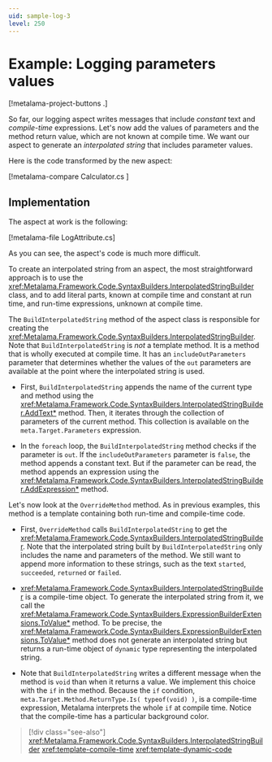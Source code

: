 ```yaml
---
uid: sample-log-3
level: 250
---
```


# Example: Logging parameters values

[!metalama-project-buttons .]

So far, our logging aspect writes messages that include _constant_ text and _compile-time_ expressions. Let's now add the values of parameters and the method return value, which are not known at compile time. We want our aspect to generate an _interpolated string_ that includes parameter values.

Here is the code transformed by the new aspect:

[!metalama-compare Calculator.cs ]

## Implementation

The aspect at work is the following:

[!metalama-file LogAttribute.cs]

As you can see, the aspect's code is much more difficult.

To create an interpolated string from an aspect, the most straightforward approach is to use the <xref:Metalama.Framework.Code.SyntaxBuilders.InterpolatedStringBuilder> class, and to add literal parts, known at compile time and constant at run time, and run-time expressions, unknown at compile time.

The `BuildInterpolatedString` method of the aspect class is responsible for creating the <xref:Metalama.Framework.Code.SyntaxBuilders.InterpolatedStringBuilder>. Note that `BuildInterpolatedString` is _not_ a template method. It is a method that is wholly executed at compile time. It has an `includeOutParameters` parameter that determines whether the values of the `out` parameters are available at the point where the interpolated string is used.

* First, `BuildInterpolatedString` appends the name of the current type and method using the <xref:Metalama.Framework.Code.SyntaxBuilders.InterpolatedStringBuilder.AddText*> method. Then, it iterates through the collection of parameters of the current method. This collection is available on the `meta.Target.Parameters` expression. 

* In the `foreach` loop, the `BuildInterpolatedString` method checks if the parameter is `out`. If the `includeOutParameters` parameter is `false`, the method appends a constant text. But if the parameter can be read, the method appends an expression using the <xref:Metalama.Framework.Code.SyntaxBuilders.InterpolatedStringBuilder.AddExpression*> method.

Let's now look at the `OverrideMethod` method. As in previous examples, this method is a template containing both run-time and compile-time code.

* First, `OverrideMethod` calls `BuildInterpolatedString` to get the <xref:Metalama.Framework.Code.SyntaxBuilders.InterpolatedStringBuilder>. Note that the interpolated string built by `BuildInterpolatedString` only includes the name and parameters of the method. We still want to append more information to these strings, such as the text `started`, `succeeded`, `returned` or `failed`. 

* <xref:Metalama.Framework.Code.SyntaxBuilders.InterpolatedStringBuilder> is a compile-time object. To generate the interpolated string from it, we call the <xref:Metalama.Framework.Code.SyntaxBuilders.ExpressionBuilderExtensions.ToValue*> method. To be precise, the <xref:Metalama.Framework.Code.SyntaxBuilders.ExpressionBuilderExtensions.ToValue*> method does not generate an interpolated string but returns a run-time object of `dynamic` type representing the interpolated string.

* Note that `BuildInterpolatedString` writes a different message when the method is `void` than when it returns a value. We implement this choice with the `if` in the method. Because the `if` condition, `meta.Target.Method.ReturnType.Is( typeof(void) )`, is a compile-time expression, Metalama interprets the whole `if` at compile time. Notice that the compile-time has a particular background color.

> [!div class="see-also"]
> <xref:Metalama.Framework.Code.SyntaxBuilders.InterpolatedStringBuilder>
> <xref:template-compile-time>
> <xref:template-dynamic-code>
  
